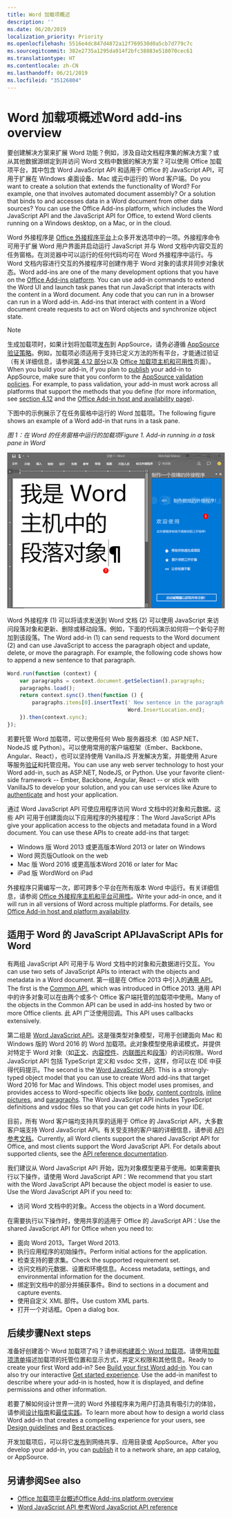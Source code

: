 ```yaml
---
title: Word 加载项概述
description: ''
ms.date: 06/20/2019
localization_priority: Priority
ms.openlocfilehash: 5516e4dc847d4872a12f769530d0a5cb7d779c7c
ms.sourcegitcommit: 382e2735a1295da914f2bfc38883e518070cec61
ms.translationtype: HT
ms.contentlocale: zh-CN
ms.lasthandoff: 06/21/2019
ms.locfileid: "35126804"
---
```

# <a name="word-add-ins-overview"></a><span data-ttu-id="317f3-102">Word 加载项概述</span><span class="sxs-lookup"><span data-stu-id="317f3-102">Word add-ins overview</span></span>

<span data-ttu-id="317f3-p101">要创建解决方案来扩展 Word 功能？例如，涉及自动文档程序集的解决方案？或从其他数据源绑定到并访问 Word 文档中数据的解决方案？可以使用 Office 加载项平台，其中包含 Word JavaScript API 和适用于 Office 的 JavaScript API，可用于扩展在 Windows 桌面设备、Mac 或云中运行的 Word 客户端。</span><span class="sxs-lookup"><span data-stu-id="317f3-p101">Do you want to create a solution that extends the functionality of Word? For example, one that involves automated document assembly? Or a solution that binds to and accesses data in a Word document from other data sources? You can use the Office Add-ins platform, which includes the Word JavaScript API and the JavaScript API for Office, to extend Word clients running on a Windows desktop, on a Mac, or in the cloud.</span></span>

<span data-ttu-id="317f3-p102">Word 外接程序是 [Office 外接程序平台](../overview/office-add-ins.md)上众多开发选项中的一项。外接程序命令可用于扩展 Word 用户界面并启动运行 JavaScript 并与 Word 文档中内容交互的任务窗格。在浏览器中可以运行的任何代码均可在 Word 外接程序中运行。与 Word 文档内容进行交互的外接程序可创建作用于 Word 对象的请求并同步对象状态。</span><span class="sxs-lookup"><span data-stu-id="317f3-p102">Word add-ins are one of the many development options that you have on the [Office Add-ins platform](../overview/office-add-ins.md). You can use add-in commands to extend the Word UI and launch task panes that run JavaScript that interacts with the content in a Word document. Any code that you can run in a browser can run in a Word add-in. Add-ins that interact with content in a Word document create requests to act on Word objects and synchronize object state.</span></span> 

> [!NOTE]
> <span data-ttu-id="317f3-p103">生成加载项时，如果计划将加载项[发布](../publish/publish.md)到 AppSource，请务必遵循 [AppSource 验证策略](/office/dev/store/validation-policies)。例如，加载项必须适用于支持已定义方法的所有平台，才能通过验证（有关详细信息，请参阅[第 4.12 部分](/office/dev/store/validation-policies#4-apps-and-add-ins-behave-predictably)以及 [Office 加载项主机和可用性](../overview/office-add-in-availability.md)页面）。</span><span class="sxs-lookup"><span data-stu-id="317f3-p103">When you build your add-in, if you plan to [publish](../publish/publish.md) your add-in to AppSource, make sure that you conform to the [AppSource validation policies](/office/dev/store/validation-policies). For example, to pass validation, your add-in must work across all platforms that support the methods that you define (for more information, see [section 4.12](/office/dev/store/validation-policies#4-apps-and-add-ins-behave-predictably) and the [Office Add-in host and availability page](../overview/office-add-in-availability.md)).</span></span>

<span data-ttu-id="317f3-113">下图中的示例展示了在任务窗格中运行的 Word 加载项。</span><span class="sxs-lookup"><span data-stu-id="317f3-113">The following figure shows an example of a Word add-in that runs in a task pane.</span></span>

<span data-ttu-id="317f3-114">*图 1：在 Word 的任务窗格中运行的加载项*</span><span class="sxs-lookup"><span data-stu-id="317f3-114">*Figure 1. Add-in running in a task pane in Word*</span></span>

![在 Word 的任务窗格中运行的外接程序](../images/word-add-in-show-host-client.png)

<span data-ttu-id="317f3-p104">Word 外接程序 (1) 可以将请求发送到 Word 文档 (2) 可以使用 JavaScript 来访问段落对象和更新、删除或移动段落。例如，下面的代码演示如何将一个新句子附加到该段落。</span><span class="sxs-lookup"><span data-stu-id="317f3-p104">The Word add-in (1) can send requests to the Word document (2) and can use JavaScript to access the paragraph object and update, delete, or move the paragraph. For example, the following code shows how to append a new sentence to that paragraph.</span></span>

```js
Word.run(function (context) {
    var paragraphs = context.document.getSelection().paragraphs;
    paragraphs.load();
    return context.sync().then(function () {
        paragraphs.items[0].insertText(' New sentence in the paragraph.',
                                       Word.InsertLocation.end);
    }).then(context.sync);
});

```

<span data-ttu-id="317f3-p105">若要托管 Word 加载项，可以使用任何 Web 服务器技术（如 ASP.NET、NodeJS 或 Python）。可以使用常用的客户端框架（Ember、Backbone、Angular、React），也可以坚持使用 VanillaJS 开发解决方案，并能使用 Azure 等服务[验证](../develop/use-the-oauth-authorization-framework-in-an-office-add-in.md)和托管应用。</span><span class="sxs-lookup"><span data-stu-id="317f3-p105">You can use any web server technology to host your Word add-in, such as ASP.NET, NodeJS, or Python. Use your favorite client-side framework -- Ember, Backbone, Angular, React -- or stick with VanillaJS to develop your solution, and you can use services like Azure to [authenticate](../develop/use-the-oauth-authorization-framework-in-an-office-add-in.md) and host your application.</span></span>

<span data-ttu-id="317f3-p106">通过 Word JavaScript API 可使应用程序访问 Word 文档中的对象和元数据。这些 API 可用于创建面向以下应用程序的外接程序：</span><span class="sxs-lookup"><span data-stu-id="317f3-p106">The Word JavaScript APIs give your application access to the objects and metadata found in a Word document. You can use these APIs to create add-ins that target:</span></span>

* <span data-ttu-id="317f3-122">Windows 版 Word 2013 或更高版本</span><span class="sxs-lookup"><span data-stu-id="317f3-122">Word 2013 or later on Windows</span></span>
* <span data-ttu-id="317f3-123">Word 网页版</span><span class="sxs-lookup"><span data-stu-id="317f3-123">Outlook on the web</span></span>
* <span data-ttu-id="317f3-124">Mac 版 Word 2016 或更高版本</span><span class="sxs-lookup"><span data-stu-id="317f3-124">Word 2016 or later for Mac</span></span>
* <span data-ttu-id="317f3-125">iPad 版 Word</span><span class="sxs-lookup"><span data-stu-id="317f3-125">Word on iPad</span></span>

<span data-ttu-id="317f3-p107">外接程序只需编写一次，即可跨多个平台在所有版本 Word 中运行。有关详细信息，请参阅 [Office 外接程序主机和平台可用性](../overview/office-add-in-availability.md)。</span><span class="sxs-lookup"><span data-stu-id="317f3-p107">Write your add-in once, and it will run in all versions of Word across multiple platforms. For details, see [Office Add-in host and platform availability](../overview/office-add-in-availability.md).</span></span>

## <a name="javascript-apis-for-word"></a><span data-ttu-id="317f3-128">适用于 Word 的 JavaScript API</span><span class="sxs-lookup"><span data-stu-id="317f3-128">JavaScript APIs for Word</span></span>

<span data-ttu-id="317f3-129">有两组 JavaScript API 可用于与 Word 文档中的对象和元数据进行交互。</span><span class="sxs-lookup"><span data-stu-id="317f3-129">You can use two sets of JavaScript APIs to interact with the objects and metadata in a Word document.</span></span> <span data-ttu-id="317f3-130">第一组是在 Office 2013 中引入的[通用 API](../reference/javascript-api-for-office.md)。</span><span class="sxs-lookup"><span data-stu-id="317f3-130">The first is the [Common API](../reference/javascript-api-for-office.md), which was introduced in Office 2013.</span></span> <span data-ttu-id="317f3-131">通用 API 中的许多对象可以在由两个或多个 Office 客户端托管的加载项中使用。</span><span class="sxs-lookup"><span data-stu-id="317f3-131">Many of the objects in the Common API can be used in add-ins hosted by two or more Office clients.</span></span> <span data-ttu-id="317f3-132">此 API 广泛使用回调。</span><span class="sxs-lookup"><span data-stu-id="317f3-132">This API uses callbacks extensively.</span></span>

<span data-ttu-id="317f3-p109">第二组是 [Word JavaScript API](../reference/overview/word-add-ins-reference-overview.md)。这是强类型对象模型，可用于创建面向 Mac 和 Windows 版的 Word 2016 的 Word 加载项。此对象模型使用承诺模式，并提供对特定于 Word 对象（如[正文](/javascript/api/word/word.body)、[内容控件](/javascript/api/word/word.contentcontrol)、[内联图片](/javascript/api/word/word.inlinepicture)和[段落](/javascript/api/word/word.paragraph)）的访问权限。Word JavaScript API 包括 TypeScript 定义和 vsdoc 文件，这样，你可以在 IDE 中获得代码提示。</span><span class="sxs-lookup"><span data-stu-id="317f3-p109">The second is the [Word JavaScript API](../reference/overview/word-add-ins-reference-overview.md). This is a strongly-typed object model that you can use to create Word add-ins that target Word 2016 for Mac and Windows. This object model uses promises, and provides access to Word-specific objects like [body](/javascript/api/word/word.body), [content controls](/javascript/api/word/word.contentcontrol), [inline pictures](/javascript/api/word/word.inlinepicture), and [paragraphs](/javascript/api/word/word.paragraph). The Word JavaScript API includes TypeScript definitions and vsdoc files so that you can get code hints in your IDE.</span></span>

<span data-ttu-id="317f3-p110">目前，所有 Word 客户端均支持共享的适用于 Office 的 JavaScript API，大多数客户端支持 Word JavaScript API。有关受支持的客户端的详细信息，请参阅 [API 参考文档](/office/dev/add-ins/reference/javascript-api-for-office?product=word)。</span><span class="sxs-lookup"><span data-stu-id="317f3-p110">Currently, all Word clients support the shared JavaScript API for Office, and most clients support the Word JavaScript API. For details about supported clients, see the [API reference documentation](/office/dev/add-ins/reference/javascript-api-for-office?product=word).</span></span>

<span data-ttu-id="317f3-p111">我们建议从 Word JavaScript API 开始，因为对象模型更易于使用。如果需要执行以下操作，请使用 Word JavaScript API：</span><span class="sxs-lookup"><span data-stu-id="317f3-p111">We recommend that you start with the Word JavaScript API because the object model is easier to use. Use the Word JavaScript API if you need to:</span></span>

* <span data-ttu-id="317f3-141">访问 Word 文档中的对象。</span><span class="sxs-lookup"><span data-stu-id="317f3-141">Access the objects in a Word document.</span></span>

<span data-ttu-id="317f3-142">在需要执行以下操作时，使用共享的适用于 Office 的 JavaScript API：</span><span class="sxs-lookup"><span data-stu-id="317f3-142">Use the shared JavaScript API for Office when you need to:</span></span>

* <span data-ttu-id="317f3-143">面向 Word 2013。</span><span class="sxs-lookup"><span data-stu-id="317f3-143">Target Word 2013.</span></span>
* <span data-ttu-id="317f3-144">执行应用程序的初始操作。</span><span class="sxs-lookup"><span data-stu-id="317f3-144">Perform initial actions for the application.</span></span>
* <span data-ttu-id="317f3-145">检查支持的要求集。</span><span class="sxs-lookup"><span data-stu-id="317f3-145">Check the supported requirement set.</span></span>
* <span data-ttu-id="317f3-146">访问文档的元数据、设置和环境信息。</span><span class="sxs-lookup"><span data-stu-id="317f3-146">Access metadata, settings, and environmental information for the document.</span></span>
* <span data-ttu-id="317f3-147">绑定到文档中的部分并捕获事件。</span><span class="sxs-lookup"><span data-stu-id="317f3-147">Bind to sections in a document and capture events.</span></span>
* <span data-ttu-id="317f3-148">使用自定义 XML 部件。</span><span class="sxs-lookup"><span data-stu-id="317f3-148">Use custom XML parts.</span></span>
* <span data-ttu-id="317f3-149">打开一个对话框。</span><span class="sxs-lookup"><span data-stu-id="317f3-149">Open a dialog box.</span></span>

## <a name="next-steps"></a><span data-ttu-id="317f3-150">后续步骤</span><span class="sxs-lookup"><span data-stu-id="317f3-150">Next steps</span></span>

<span data-ttu-id="317f3-p112">准备好创建首个 Word 加载项了吗？请参阅[构建首个 Word 加载项](word-add-ins.md)。请使用[加载项清单](../develop/add-in-manifests.md)描述加载项的托管位置和显示方式，并定义权限和其他信息。</span><span class="sxs-lookup"><span data-stu-id="317f3-p112">Ready to create your first Word add-in? See [Build your first Word add-in](word-add-ins.md). You can also try our interactive [Get started experience](../develop/add-in-manifests.md). Use the add-in manifest to describe where your add-in is hosted, how it is displayed, and define permissions and other information.</span></span>

<span data-ttu-id="317f3-154">若要了解如何设计世界一流的 Word 外接程序来为用户打造具有吸引力的体验，请参阅[设计指南](../design/add-in-design.md)和[最佳实践](../concepts/add-in-development-best-practices.md)。</span><span class="sxs-lookup"><span data-stu-id="317f3-154">To learn more about how to design a world class Word add-in that creates a compelling experience for your users, see [Design guidelines](../design/add-in-design.md) and [Best practices](../concepts/add-in-development-best-practices.md).</span></span>

<span data-ttu-id="317f3-155">开发加载项后，可以将它[发布](../publish/publish.md)到网络共享、应用目录或 AppSource。</span><span class="sxs-lookup"><span data-stu-id="317f3-155">After you develop your add-in, you can [publish](../publish/publish.md) it to a network share, an app catalog, or AppSource.</span></span>

## <a name="see-also"></a><span data-ttu-id="317f3-156">另请参阅</span><span class="sxs-lookup"><span data-stu-id="317f3-156">See also</span></span>

* [<span data-ttu-id="317f3-157">Office 加载项平台概述</span><span class="sxs-lookup"><span data-stu-id="317f3-157">Office Add-ins platform overview</span></span>](../overview/office-add-ins.md)
* [<span data-ttu-id="317f3-158">Word JavaScript API 参考</span><span class="sxs-lookup"><span data-stu-id="317f3-158">Word JavaScript API reference</span></span>](/office/dev/add-ins/reference/overview/word-add-ins-reference-overview)
